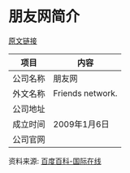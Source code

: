 # 朋友网简介

[原文链接](https://www.it-this-year.com/2020/04/23/268)

|项目|内容|
|-----|-----|
|公司名称|朋友网|
|外文名称|Friends network.|
|公司地址||
|成立时间|2009年1月6日|
|公司官网||

资料来源: 
[百度百科-国际在线](https://baike.baidu.com/item/%E6%9C%8B%E5%8F%8B%E7%BD%91)